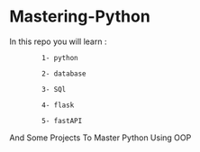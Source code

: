 # Mastering-Python

In this repo you will learn : 
  
            1- python 
            
            2- database
            
            3- SQl 
            
            4- flask 
            
            5- fastAPI 

And Some Projects To Master Python Using OOP 


